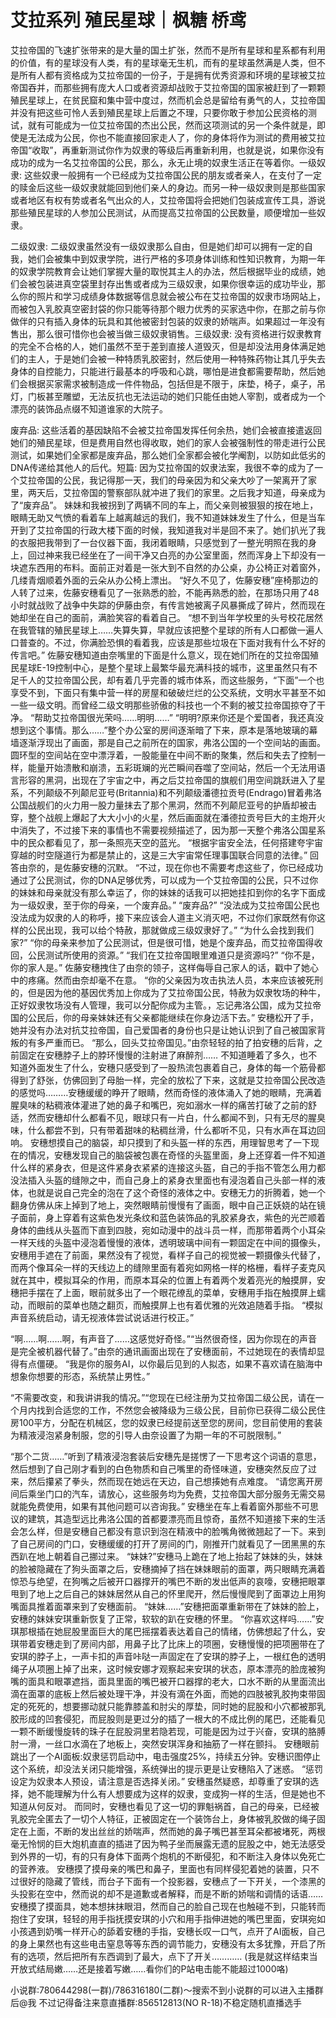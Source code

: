# 艾拉系列 殖民星球｜枫糖 桥鸢

艾拉帝国的飞速扩张带来的是大量的国土扩张，然而不是所有星球和星系都有利用的价值，有的星球没有人类，有的星球毫无生机，而有的星球虽然满是人类，但不是所有人都有资格成为艾拉帝国的一份子，于是拥有优秀资源和环境的星球被艾拉帝国吞并，而那些拥有庞大人口或者资源却战败于艾拉帝国的国家被赶到了一颗颗殖民星球上，在贫民窟和集中营中度过，然而机会总是留给有勇气的人，艾拉帝国并没有把这些可怜人丢到殖民星球上后置之不理，只要你敢于参加公民资格的测试，就有可能成为一位艾拉帝国的杰出公民，然而这项测试的另一个条件就是，即使是无法成为公民，你也不能直接回家走人了，你的身体将作为测试的费用被艾拉帝国“收取”，再重新测试你作为奴隶的等级后再重新利用，也就是说，如果你没有成功的成为一名艾拉帝国的公民，那么，永无止境的奴隶生活正在等着你。一级奴隶:
这些奴隶一般拥有一个已经成为艾拉帝国公民的朋友或者亲人，在支付了一定的赎金后这些一级奴隶就能回到他们亲人的身边。而另一种一级奴隶则是那些国家或者地区有权有势或者名气出众的人，艾拉帝国将会把她们包装成宣传工具，游说那些殖民星球的人参加公民测试，从而提高艾拉帝国的公民数量，顺便增加一些奴隶。

二级奴隶:
二级奴隶虽然没有一级奴隶那么自由，但是她们却可以拥有一定的自我，她们会被集中到奴隶学院，进行严格的多项身体训练和性知识教育，为期一年的奴隶学院教育会让她们掌握大量的取悦其主人的办法，然后根据毕业的成绩，她们会被包装进真空袋里封存出售或者成为三级奴隶，如果你很幸运的成功毕业，那么你的照片和学习成绩身体数据等信息就会被公布在艾拉帝国的奴隶市场网站上，而被包入乳胶真空密封袋的你只能等待那个眼力优秀的买家选中你，在那之前与你做伴的只有插入身体的玩具和其他被密封包装的奴隶的娇喘声。如果超过一年没有售出，那么很可惜你也会被当做三级奴隶销售。三级奴隶:
没有资格进行奴隶教育的完全不合格的人，她们虽然不至于差到直接人道毁灭，但是却没法用身体满足她们的主人，于是她们会被一种特质乳胶密封，然后使用一种特殊药物让其几乎失去身体的自控能力，只能进行最基本的呼吸和心跳，哪怕是进食都需要帮助，然后她们会根据买家需求被制造成一件件物品，包括但是不限于，床垫，椅子，桌子，吊灯，门板甚至雕塑，无法反抗也无法运动的她们只能任由她人宰割，或者成为一个漂亮的装饰品点缀不知道谁家的大院子。

废弃品:
这些活着的基因缺陷不会被艾拉帝国发挥任何余热，她们会被直接遣返回她们的殖民星球，但是费用自然也得收取，她们的家人会被强制性的带走进行公民测试，如果她们全家都是废弃品，那么她们全家都会被化学阉割，以防如此低劣的DNA传递给其他人的后代。短篇:
因为艾拉帝国的奴隶法案，我很不幸的成为了一个艾拉帝国的公民，我记得那一天，我们的母亲因为和父亲大吵了一架离开了家里，两天后，艾拉帝国的警察部队就冲进了我们的家里。之后我才知道，母亲成为了“废弃品”。
妹妹和我被拐到了两辆不同的车上，而父亲则被狠狠的按在地上，眼睛无助又气愤的看着车上越离越远的我们，我不知道妹妹发生了什么，但是当车开到了艾拉帝国的行政大楼下面的时候，我知道我对半是回不来了。她们扒光了我的衣服把我带到了一台仪器下面，我闭着眼睛，只感觉到了一整光明照在我的身上，回过神来我已经坐在了一间干净又白亮的办公室里面，然而浑身上下却没有一块遮东西用的布料。面前正对着是一张大到不自然的办公桌，办公椅正对着窗外，几缕青烟顺着外面的云朵从办公椅上漂出。
“好久不见了，佐藤安穗”座椅那边的人转了过来，佐藤安穗看见了一张熟悉的脸，不能再熟悉的脸，在那场只用了48小时就战败了战争中失踪的伊藤由奈，有传言她被离子风暴撕成了碎片，然而现在她却坐在自己的面前，满脸笑容的看着自己。
“想不到当年学校里的头号校花居然在我管辖的殖民星球上……失算失算，早就应该把整个星球的所有人口都做一遍人口普查的。不过，你满脸恐惧的看着我，应该是那些垃圾在下面对我有什么不好的传言吧。”
佐藤安穗知道由奈嘴里的下面是什么意义，现在她们所在的艾拉帝国殖民星球E-19控制中心，是整个星球上最繁华最充满科技的城市，这里虽然只有不足千人的艾拉帝国公民，却有着几乎完善的城市体系，而这些服务，“下面”一个也享受不到，下面只有集中营一样的房屋和破破烂烂的公交系统，文明水平甚至不如一些一级文明。而曾经二级文明那些骄傲的科技也一个不剩的被艾拉帝国掠夺了干净。
“帮助艾拉帝国很光荣吗……明明……”
“明明?原来你还是个爱国者，我还真没想到这个事情。那么……”整个办公室的房间逐渐暗了下来，原本是落地玻璃的幕墙逐渐浮现出了画面，那是自己之前所在的国家，弗洛公国的一个空间站的画面。
圆环型的空间站在空中漂浮着，一股能量在中间不断的聚集，然后和失去了控制一样，能量开始溃散和崩溃，五彩斑斓的光芒瞬间吞噬了空间站，然后一个无法用语言形容的黑洞，出现在了宇宙之中，再之后艾拉帝国的旗舰们用空间跳跃进入了星系，不列颠级不列颠尼亚号(Britannia)和不列颠级潘德拉贡号(Endrago)冒着弗洛公国战舰们的火力用一股力量抹去了那个黑洞，然而不列颠尼亚号的护盾却被击穿，整个战舰上爆起了大大小小的火星，然后画面就在潘德拉贡号巨大的主炮开火中消失了，不过接下来的事情也不需要视频描述了，因为那一天整个弗洛公国星系中的民众都看见了，那一条照亮天空的蓝光。
“根据宇宙安全法，任何搭建夸宇宙穿越的时空隧道行为都是禁止的，这是三大宇宙常任理事国联合同意的法律。”
回答由奈的，是佐藤安穗的沉默。
“不过，现在你也不需要考虑这些了，你已经成功通过了公民测试，你的DNA足够优秀，可以成为一个艾拉帝国的公民，只不过你的妹妹和母亲就没有那么幸运了，你的妹妹的话我可以把她挂扣到你的名字下面成为一级奴隶，至于你的母亲，一个废弃品。”
“废弃品?”
“没法成为艾拉帝国公民也没法成为奴隶的人的称呼，接下来应该会人道主义消灭吧，不过你们家既然有你这样的公民出现，我可以给个特赦，那就做成三级奴隶好了。”
“为什么会找到我们家?”
“你的母亲来参加了公民测试，但是很可惜，她是个废弃品，而艾拉帝国得收回，公民测试所使用的资源。”
“我们在艾拉帝国眼里难道只是资源吗?”
“你不是，你的家人是。”
佐藤安穗拽住了由奈的领子，这样侮辱自己家人的话，戳中了她心中的疼痛。然而由奈却毫不在意。
“你的父亲因为攻击执法人员，本来应该被死刑的，但是因为他的基因优秀加上你成为了艾拉帝国公民，特赦为奴隶牧场的种牛，正好奴隶牧场没有人管理，我可以分配你成为主管。，忘记弗洛公国，成为艾拉帝国的公民后，你的母亲妹妹还有父亲都能继续在你身边活下去。”
安穗松开了手，她并没有办法对抗艾拉帝国，自己爱国者的身份也只是让她认识到了自己被国家背叛的有多严重而已。
“那么，回头艾拉帝国见。”由奈轻轻的拍了拍安穗的后背，之前固定在安穗脖子上的脖环慢慢的注射进了麻醉剂……
不知道睡着了多久，也不知道外面发生了什么，安穗只感受到了一股热流包裹着自己，身体的每一个筋骨都得到了舒张，仿佛回到了母胎一样，完全的放松了下来，这就是艾拉帝国公民改造的感觉吗………安穗缓缓的睁开了眼睛，然而奇怪的液体涌入了她的眼睛，充满着腥臭味的粘稠液体灌进了她的鼻子和嘴巴，宛如溺水一样的痛苦打破了之前的舒适，然而安穗却什么都看不见，眼球只有一片白，什么都闻不到，只有无尽的腥臭味，什么都尝不到，只有带着甜味的粘稠丝滑，什么都听不见，只有水声在耳边回响。
安穗想摸自己的脑袋，却只摸到了和头盔一样的东西，用理智思考了一下现在的情况，安穗发现自己的脑袋被包裹在奇怪的头盔里面，身上还穿着一件不知道什么样的紧身衣，但是这件紧身衣紧紧的连接这头盔，自己的手指不管怎么用力都没法插入头盔的缝隙之中，而自己身上的紧身衣里面也有浸泡着自己头部一样的液体，也就是说自己完全的泡在了这个奇怪的液体之中。安穗无力的折腾着，她一个翻身仿佛从床上掉到了地上，突然眼睛前慢慢有了画面，眼中自己正妖娆的站在镜子面前，身上穿着有这紫色发光条纹和蓝色装饰品的乳胶紧身衣，紫色的光芒顺着身体的曲线从头盔而下直到四肢，宛如动漫中的战斗员一样，而那带着两个小耳朵一样天线的头盔中浸泡着慢慢的液体，透明玻璃中间有一颗固定在中间的摄像头，安穗用手遮在了前面，果然没有了视觉，看样子自己的视觉被一颗摄像头代替了，而两个像耳朵一样的天线边上的缝隙里面有着宛如网格一样的格栅，看样子麦克风就在其中，模拟耳朵的作用，而原本耳朵的位置上有着两个发着亮光的触摸屏，安穗把手摆在了上面，眼前就多出了一个眼花缭乱的菜单，安穗用手指在触摸屏上蠕动，而眼前的菜单也随之翻页，而触摸屏上也有着优雅的光效追随着手指。
“模拟声音系统启动，请无视液体尝试说话进行校正。”

“啊……啊……啊，有声音了……这感觉好奇怪。”“当然很奇怪，因为你现在的声音是完全被机器代替了。”由奈的通讯画面出现在了安穗面前，不过她现在的表情却显得有点僵硬。
“我是你的服务AI，以你最后见到的人拟态，如果不喜欢请在脑海中想象你想要的形态，系统禁止男性。”

“不需要改变，和我讲讲我的情况。”“您现在已经注册为艾拉帝国二级公民，请在一个月内找到合适您的工作，不然您会被降级为三级公民，目前你已获得二级公民住房100平方，分配在机械区，您的奴隶已经提前送至您的房间，您目前使用的套装为精液浸泡紧身制服，您的引导人由奈设置了为期一年的不可脱限制。”

“那个二货……”听到了精液浸泡套装后安穗先是搓愣了一下思考这个词语的意思，然后想到了自己刚才看到的白色物质和自己嘴里的奇怪味道，安穗突然反应了过来，然后攥紧了拳头，然而现在她远在天边，自己想揍她有点难度。
“请您离开房间后乘坐门口的汽车，请放心，这些服务均为免费，艾拉帝国大部分服务无需交易就能免费使用，如果有其他问题可以咨询我。”
安穗坐在车上看着窗外那些不可思议的建筑，其造型远比弗洛公国的首都要漂亮而且惊奇，虽然不知道接下来的生活会怎么样，但是安穗自己都没有意识到泡在精液中的脸嘴角微微翘起了一下。来到了自己房间的门口，安穗缓缓的打开了房间的门，刚推开门就看见了一团黑黑的东西趴在地上朝着自己挪过来。
“妹妹?”安穗马上跪在了地上抬起了妹妹的头，妹妹的脸被隐藏在了狗头面罩之后，安穗摘掉了挡在妹妹眼前的面罩，两只眼睛充满着惊恐与绝望，在狗嘴之后被开口器撑开的嘴巴不断的发出低声的哀嚎，安穗把眼罩甩到了地上之后自己的妹妹居然从自己的怀里爬开，然后慢慢爬到了面罩边上用狗嘴面具推着面罩来到了安穗面前。
“妹妹……”安穗把面罩重新带在了妹妹的脸上，安穗的妹妹安琪重新恢复了正常，软软的趴在安穗的怀里。
“你喜欢这样吗……”安琪那根插在她屁股里面巨大的尾巴摇摆着表达着自己的情绪，仿佛想起了什么，安琪带着安穗走到了房间内部，用鼻子比了比床上的项圈，安穗慢慢的把项圈带在了安琪的脖子上，一声卡扣的声音咔哒一声固定在了安琪的脖子上，一根红色的透明绳子从项圈上掉了出来，这时候安娜才观察起来安琪的状态，原本漂亮的脸庞被狗嘴的面具和眼罩遮挡，面具里面的嘴巴被开口器撑的老大，口水不断的从里面流出滴在面罩的底板上然后被处理干净，并没有滴在外面，而她的四肢被乳胶拘束带固定的死死的，想要挪动就只能靠膝盖和肘尖的厚垫，同时她的屁股和小穴都被那乳胶形成的凹套侵犯，而屁股则是更过分的插了一根大的不成比例的尾巴，还能看见一颗不断缓慢旋转的珠子在屁股洞里若隐若现，可能是因为过于兴奋，安琪的胳膊肘一滑，一丝口水滴在了地板上，突然安琪浑身和抽筋了一样在颤抖。
安穗眼前跳出了一个AI面板:奴隶惩罚启动中，电击强度25%，持续五分钟。安穗识图停止这个系统，却没法关闭只能增强，系统弹出的提示更是让安穗陷入了迷惑。
“惩罚设定为奴隶本人预设，请注意是否选择关闭。”
安穗虽然疑惑，却尊重了安琪的选择，她不能理解为什么有人想要成为这样的奴隶，变成狗一样的生活，但是她也不知道从何反对。
而同时，安穗也看见了这一切的罪魁祸首，自己的母亲，已经被乳胶完全匿去了一切个人特征，正被固定在一个装饰台上，身体被乳胶做的绳子固定在上面，不断的发出丝丝的娇喘声，然而她的鼻子嘴巴甚至耳朵都被堵死，两根毫无怜悯的巨大炮机直直的插进了因为鸭子坐而展露无遗的屁股之中，她无法感受到外界的一切，有的只有身体下面两个炮机的不断侵犯，和不断注入身体以免死亡的营养液。
安穗摸了摸母亲的嘴巴和鼻子，里面也有同样侵犯着她的装置，只不过很好的隐藏了管线，而台子下面有一个投影器，安穗点了一下开关，一个漆黑的头投影在空中，然而说的却不是道歉或者解释，而是不断的娇喘和调情的话语……
安穗摸了摸面具，她本想抹抹眼泪，然而自己的脸自己现在也触碰不到，只能转而抱住了安琪，轻轻的用手指抚摸安琪的小穴和用手指伸进她的嘴巴里面，安琪宛如小孩遇到奶嘴一样开心的舔着安穗的手指，安穗长叹一口气，点开了AI面板，自己的身上果然也有这些电击窒息等等东西的调节能力，安穗没有太多犹豫，开启了所有的选项，然后把所有东西调到了最大，点下了开关…………
(我是就这样结束当开放式结局嫩……还是接着写嫩……看你们的P站电击能不能超过1000咯)

小说群:780644298(一群)/786316180(二群)～搜索不到小说群的可以进入主播群后@我 不过记得备注来意直播群:856512813(NO R-18)不稳定随机直播选手


